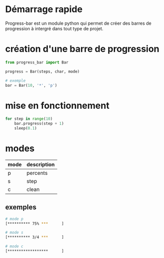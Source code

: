 # Démarrage rapide

Progress-bar est un module python qui permet de créer des barres de progression à intergré dans tout type de projet.

# création d'une barre de progression

```python
from progress_bar import Bar

progress = Bar(steps, char, mode)

# exemple
bar = Bar(10, '*', 'p')
```

# mise en fonctionnement

```python
for step in range(10)
    bar.progress(step + 1)
    sleep(0.1)
```

# modes

| mode | description |
| ---- | ----------- |
| p    | percents    |
| s    | step        |
| c    | clean       |

## exemples

```sh
# mode p
[********** 75% ***      ]

# mode s
[********** 3/4 ***      ]

# mode c
[******************      ]
```